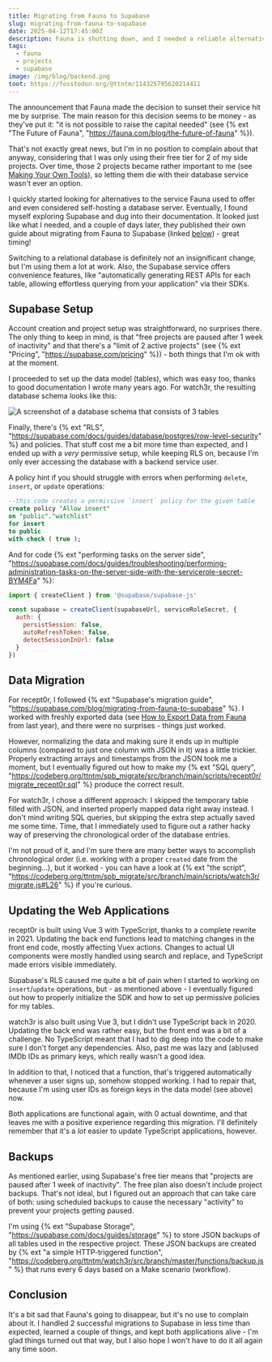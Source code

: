 ```yaml
---
title: Migrating from Fauna to Supabase
slug: migrating-from-fauna-to-supabase
date: 2025-04-12T17:45:00Z
description: Fauna is shutting down, and I needed a reliable alternative to keep 2 web applications alive.
tags:
  - fauna
  - projects
  - supabase
image: /img/blog/backend.png
toot: https://fosstodon.org/@ttntm/114325795620214411
---
```


The announcement that Fauna made the decision to sunset their service hit me by surprise. The main reason for this decision seems to be money - as they've put it: "it is not possible to raise the capital needed" (see {% ext "The Future of Fauna", "https://fauna.com/blog/the-future-of-fauna" %}).

That's not exactly great news, but I'm in no position to complain about that anyway, considering that I was only using their free tier for 2 of my side projects. Over time, those 2 projects became rather important to me (see [Making Your Own Tools](/blog/making-your-own-tools/)), so letting them die with their database service wasn't ever an option.

I quickly started looking for alternatives to the service Fauna used to offer and even considered self-hosting a database server. Eventually, I found myself exploring Supabase and dug into their documentation. It looked just like what I needed, and a couple of days later, they published their own guide about migrating from Fauna to Supabase (linked [below](#data-migration)) - great timing!

Switching to a relational database is definitely not an insignificant change, but I'm using them a lot at work. Also, the Supabase service offers convenience features, like "automatically generating REST APIs for each table, allowing effortless querying from your application" via their SDKs.

## Supabase Setup

Account creation and project setup was straightforward, no surprises there. The only thing to keep in mind, is that "free projects are paused after 1 week of inactivity" and that there's a "limit of 2 active projects" (see {% ext "Pricing", "https://supabase.com/pricing" %}) - both things that I'm ok with at the moment.

I proceeded to set up the data model (tables), which was easy too, thanks to good documentation I wrote many years ago. For watch3r, the resulting database schema looks like this:

<img src="/static/img/blog/db_schema_watch3r.jpg" class="img-fluid img-center auto-invert" alt="A screenshot of a database schema that consists of 3 tables">

Finally, there's {% ext "RLS", "https://supabase.com/docs/guides/database/postgres/row-level-security" %} and policies. That stuff cost me a bit more time than expected, and I ended up with a _very_ permissive setup, while keeping RLS on, because I'm only ever accessing the database with a backend service user.

A policy hint if you should struggle with errors when performing `delete`, `insert`, or `update` operations:

```sql
--this code creates a permissive `insert` policy for the given table
create policy "Allow insert"
on "public"."watchlist"
for insert
to public
with check ( true );
```

And for code {% ext "performing tasks on the server side", "https://supabase.com/docs/guides/troubleshooting/performing-administration-tasks-on-the-server-side-with-the-servicerole-secret-BYM4Fa" %}:

```js
import { createClient } from '@supabase/supabase-js'

const supabase = createClient(supabaseUrl, serviceRoleSecret, {
  auth: {
    persistSession: false,
    autoRefreshToken: false,
    detectSessionInUrl: false
  }
})
```

## Data Migration

For recept0r, I followed {% ext "Supabase's migration guide", "https://supabase.com/blog/migrating-from-fauna-to-supabase" %}. I worked with freshly exported data (see [How to Export Data from Fauna](/blog/how-to-export-data-from-fauna/) from last year), and there were no surprises - things just worked.

However, normalizing the data and making sure it ends up in multiple columns (compared to just one column with JSON in it) was a little trickier. Properly extracting arrays and timestamps from the JSON took me a moment, but I eventually figured out how to make my {% ext "SQL query", "https://codeberg.org/ttntm/spb_migrate/src/branch/main/scripts/recept0r/migrate_recept0r.sql" %} produce the correct result.

For watch3r, I chose a different approach: I skipped the temporary table filled with JSON, and inserted properly mapped data right away instead. I don't mind writing SQL queries, but skipping the extra step actually saved me some time. Time, that I immediately used to figure out a rather hacky way of preserving the chronological order of the database entries.

I'm not proud of it, and I'm sure there are many better ways to accomplish chronological order (i.e. working with a proper `created` date from the beginning...), but it worked - you can have a look at {% ext "the script", "https://codeberg.org/ttntm/spb_migrate/src/branch/main/scripts/watch3r/migrate.js#L26" %} if you're curious.

## Updating the Web Applications

recept0r is built using Vue 3 with TypeScript, thanks to a complete rewrite in 2021. Updating the back end functions lead to matching changes in the front end code, mostly affecting Vuex actions. Changes to actual UI components were mostly handled using search and replace, and TypeScript made errors visible immediately.

Supabase's RLS caused me quite a bit of pain when I started to working on `insert`/`update` operations, but - as mentioned above - I eventually figured out how to properly initialize the SDK and how to set up permissive policies for my tables.

watch3r is also built using Vue 3, but I didn't use TypeScript back in 2020. Updating the back end was rather easy, but the front end was a bit of a challenge. No TypeScript meant that I had to dig deep into the code to make sure I don't forget any dependencies. Also, past me was lazy and (ab)used IMDb IDs as primary keys, which really wasn't a good idea.

In addition to that, I noticed that a function, that's triggered automatically whenever a user signs up, somehow stopped working. I had to repair that, because I'm using user IDs as foreign keys in the data model (see above) now.

Both applications are functional again, with 0 actual downtime, and that leaves me with a positive experience regarding this migration. I'll definitely remember that it's a _lot_ easier to update TypeScript applications, however.

## Backups

As mentioned earlier, using Supabase's free tier means that "projects are paused after 1 week of inactivity". The free plan also doesn't include project backups.  That's not ideal, but I figured out an approach that can take care of both: using scheduled backups to cause the necessary "activity" to prevent your projects getting paused.

I'm using {% ext "Supabase Storage", "https://supabase.com/docs/guides/storage" %} to store JSON backups of all tables used in the respective project. These JSON backups are created by {% ext "a simple HTTP-triggered function", "https://codeberg.org/ttntm/watch3r/src/branch/master/functions/backup.js" %} that runs every 6 days based on a Make scenario (workflow).

## Conclusion

It's a bit sad that Fauna's going to disappear, but it's no use to complain about it. I handled 2 successful migrations to Supabase in less time than expected, learned a couple of things, and kept both applications alive - I'm glad things turned out that way, but I also hope I won't have to do it all again any time soon.
